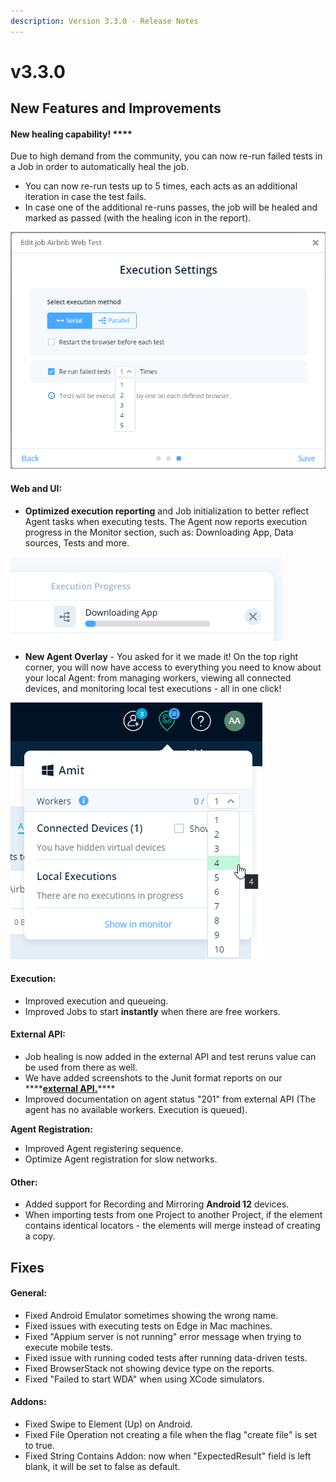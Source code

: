 ```yaml
---
description: Version 3.3.0 - Release Notes
---
```


# v3.3.0

## New Features and Improvements

#### New healing capability! ****

Due to high demand from the community, you can now re-run failed tests in a Job in order to automatically heal the job.

* You can now re-run tests up to 5 times, each acts as an additional iteration in case the test fails.
* In case one of the additional re-runs passes, the job will be healed and marked as passed \(with the healing icon in the report\).

![Change Tests Reruns from Job Settings ](../.gitbook/assets/image%20%28428%29.png)



#### Web and UI:

* **Optimized execution reporting** and Job initialization to better reflect Agent tasks when executing tests. The Agent now reports execution progress in the Monitor section, such as: Downloading App, Data sources, Tests and more. 

![Added states for reporting progress in Monitor](../.gitbook/assets/image%20%28409%29.png)

* **New Agent Overlay** - You asked for it we made it! On the top right corner, you will now have access to everything you need to know about your local Agent: from managing workers, viewing all connected devices, and monitoring local test executions - all in one click!

![See Executions Devices and Workers from one place](../.gitbook/assets/image%20%28429%29.png)

#### 

#### Execution:

* Improved execution and queueing.
* Improved Jobs to start **instantly** when there are free workers.

#### 

#### External API:

* Job healing is now added in the external API and test reruns value can be used from there as well.
* We have added screenshots to the Junit format reports on our ****[**external API.**](https://api.testproject.io/docs/v2/#/Reports/Reports_GetV2ProjectsByProjectIdJobsByJobIdReportsLatest)\*\*\*\*
* Improved documentation on agent status "201" from external API \(The agent has no available workers. Execution is queued\).



**Agent Registration:**

* Improved Agent registering sequence.
* Optimize Agent registration for slow networks.  

#### Other:

* Added support for Recording and Mirroring **Android 12** devices.
* When importing tests from one Project to another Project, if the element contains identical locators - the elements will merge instead of creating a copy.

## Fixes

#### General:

* Fixed Android Emulator sometimes showing the wrong name.
* Fixed issues with executing tests on Edge in Mac machines. 
* Fixed "Appium server is not running" error message when trying to execute mobile tests.
* Fixed issue with running coded tests after running data-driven tests.
* Fixed BrowserStack not showing device type on the reports.
* Fixed "Failed to start WDA" when using XCode simulators.

#### **Addons:**

* Fixed Swipe to Element \(Up\) on Android.
* Fixed File Operation not creating a file when the flag "create file" is set to true.
* Fixed String Contains Addon: now when "ExpectedResult" field is left blank, it will be set to false as default.


